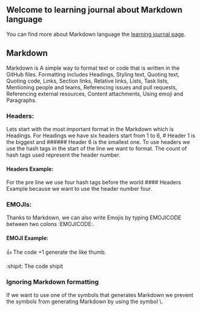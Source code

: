 ## Welcome to learning journal about Markdown language

You can find more about Markdown language the [learning journal page](https://github.com/AhmadHirthani/learning-journal/edit/master/README.md).

## Markdown

Markdown is A simple way to format text or code that is written in the GitHub files. Formatting includes
Headings, Styling text, Quoting text, Quoting code, Links, Section links, Relative links, Lists, Task lists, Mentioning people and teams, Referencing issues and pull requests, Referencing external resources, Content attachments, Using emoji and Paragraphs.

### Headers:
Lets start with the most important format in the Markdown which is Headings. For Headings we have six headers start from 1 to 6, # Header 1 is the biggest and ###### Header 6 is the smallest one. To use headers we use the hash tags in the start of the line we want to format. The count of hash tags used represent the header number.

#### Headers Example:
For the pre line we use four hash tags before the world #### Headers Example  because we want to use the header number four.

### EMOJIs:
Thanks to Markdown, we can also write Emojis by typing EMOJICODE between two colons \:EMOJICODE\:.

#### EMOJI Example:
:+1: The code +1 generate the like thumb.

:shipit: The code shipit

### Ignoring Markdown formatting
If we want to use one of the symbols that generates Markdown we prevent the symbols from generating Markdown by using the symbol \\.



